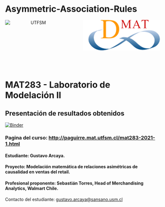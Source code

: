 # Asymmetric-Association-Rules
<header>
<img src="https://upload.wikimedia.org/wikipedia/commons/4/47/Logo_UTFSM.png" width=200 alt="UTFSM" align="left"/>
<img src="./images/dmat.png" alt="DMAT" align="right"/>
</header>
</br></br></br></br></br>

</br>
</br>

# MAT283 - Laboratorio de Modelación II

## Presentación de resultados obtenidos 


[![Binder](https://mybinder.org/badge_logo.svg)](https://mybinder.org/v2/gh/GustavoAnkelen/mat281_portfolio.git/master?urlpath=lab)

### Pagina del curso: http://paguirre.mat.utfsm.cl/mat283-2021-1.html
####    Estudiante: Gustavo Arcaya.
####   Proyecto: Modelación matemática de relaciones asimétricas de causalidad en ventas del retail.
####    Profesional proponente: Sebastián Torres, Head of Merchandising Analytics, Walmart Chile.
Contacto del estudiante: gustavo.arcaya@sansano.usm.cl

